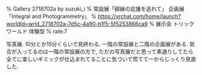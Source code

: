 % Gallery 2718702a by suzuki_i
% 常設展「額縁の庇護を逃れて」 企画展「Integral and Photogrammetry」
% https://vrchat.com/home/launch?worldId=wrld_2718702a-7d5c-4a90-b1f5-5f5253866ca9
% 展示会 トリックワールド 体験型
% rate:7

写真展.
10分とか15分くらいで見終わる.
一階の常設展と二階の企画展がある.
気合が入ってるのは一階の常設展の方で, ただの写真展だと思って素通りしてたら全てに楽しいギミックが仕込まれてることに気づいて慌てて一からじっくり見直した.
